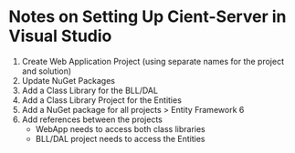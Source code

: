 # Notes on Setting Up Cient-Server in Visual Studio

1. Create Web Application Project (using separate names for the project and solution)
2. Update NuGet Packages
3. Add a Class Library for the BLL/DAL
4. Add a Class Library Project for the Entities
5. Add a NuGet package for all projects > Entity Framework 6
6. Add references between the projects
    - WebApp needs to access both class libraries
    - BLL/DAL project needs to access the Entities
